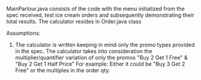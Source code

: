 MainParlour.java consists of the code with the menu initialized from the spec received, test ice cream orders and
 subsequently demonstrating their total results.
The calculator resides in Order.java class

Assumptions:
1. The calculator is written keeping in mind only the promo types provided in the spec.
The calculator takes into consideration the multiplier/quantifier variation of only the promos "Buy 2 Get 1 Free" & "Buy 2 Get 1 Half Price"
For example: Either it could be "Buy 3 Get 2 Free" or the multiples in the order qty.

